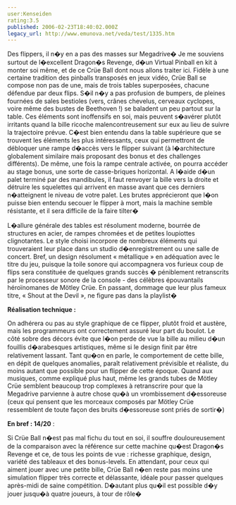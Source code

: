 ```yaml
---
user:Kenseiden
rating:3.5
published: 2006-02-23T18:40:02.000Z
legacy_url: http://www.emunova.net/veda/test/1335.htm
---
```

Des flippers, il n�y en a pas des masses sur Megadrive� Je me souviens surtout de l�excellent Dragon�s Revenge, d�un Virtual Pinball en kit à monter soi même, et de ce Crüe Ball dont nous allons traiter ici. Fidèle à une certaine tradition des pinballs transposés en jeux vidéo, Crüe Ball se compose non pas de une, mais de trois tables superposées, chacune défendue par deux flips. S�il n�y a pas profusion de bumpers, de pleines fournées de sales bestioles (vers, crânes chevelus, cerveaux cyclopes, voire même des bustes de Beethoven !) se baladent un peu partout sur la table. Ces éléments sont inoffensifs en soi, mais peuvent s�avérer plutôt irritants quand la bille ricoche malencontreusement sur eux au lieu de suivre la trajectoire prévue. C�est bien entendu dans la table supérieure que se trouvent les éléments les plus intéressants, ceux qui permettront de débloquer une rampe d�accès vers le flipper suivant (à l�architecture globalement similaire mais proposant des bonus et des challenges différents). De même, une fois la rampe centrale activée, on pourra accéder au stage bonus, une sorte de casse-briques horizontal. A l�aide d�un palet terminé par des mandibules, il faut renvoyer la bille vers la droite et détruire les squelettes qui arrivent en masse avant que ces derniers n�atteignent le niveau de votre palet. Les brutes apprécieront que l�on puisse bien entendu secouer le flipper à mort, mais la machine semble résistante, et il sera difficile de la faire tilter�  

  

L�allure générale des tables est résolument moderne, bourrée de structures en acier, de rampes chromées et de petites loupiottes clignotantes. Le style choisi incorpore de nombreux éléments qui trouveraient leur place dans un studio d�enregistrement ou une salle de concert. Bref, un design résolument « métallique » en adéquation avec le titre du jeu, puisque la toile sonore qui accompagnera vos furieux coup de flips sera constituée de quelques grands succès � péniblement retranscrits par le processeur sonore de la console - des célèbres épouvantails héroïnomanes de Mötley Crüe. En passant, dommage que leur plus fameux titre, « Shout at the Devil », ne figure pas dans la playlist�  

  

**Réalisation technique :**   

On adhérera ou pas au style graphique de ce flipper, plutôt froid et austère, mais les programmeurs ont correctement assuré leur part du boulot. Le côté sobre des décors évite que l�on perde de vue la bille au milieu d�un fouillis d�arabesques artistiques, même si le design finit par être relativement lassant. Tant qu�on en parle, le comportement de cette bille, en dépit de quelques anomalies, paraît relativement prévisible et réaliste, du moins autant que possible pour un flipper de cette époque. Quand aux musiques, comme expliqué plus haut, même les grands tubes de Mötley Crüe semblent beaucoup trop complexes à retranscrire pour que la Megadrive parvienne à autre chose qu�à un vrombissement d�essoreuse (ceux qui pensent que les morceaux composés par Mötley Crüe ressemblent de toute façon des bruits d�essoreuse sont priés de sortir�)  

  

**En bref : 14/20** :  

Si Crüe Ball n�est pas mal fichu du tout en soi, il souffre douloureusement de la comparaison avec la référence sur cette machine qu�est Dragon�s Revenge et ce, de tous les points de vue : richesse graphique, design, variété des tableaux et des bonus-levels. En attendant, pour ceux qui aiment jouer avec une petite bille, Crüe Ball n�en reste pas moins une simulation flipper très correcte et délassante, idéale pour passer quelques après-midi de saine compétition. D�autant plus qu�il est possible d�y jouer jusqu�à quatre joueurs, à tour de rôle�